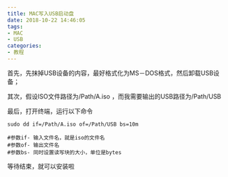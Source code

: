 ```yaml
---
title: MAC写入USB启动盘
date: 2018-10-22 14:46:05
tags:
- MAC
- USB
categories:
- 教程
---
```


首先，先抹掉USB设备的内容，最好格式化为MS－DOS格式，然后卸载USB设备；

其次，假设ISO文件路径为/Path/A.iso ，而我需要输出的USB路径为/Path/USB

最后，打开终端，运行以下命令

```
sudo dd if=/Path/A.iso of=/Path/USB bs=10m

#参数if- 输入文件名，就是iso的文件名
#参数of- 输出文件名
#参数bs- 同时设置读写块的大小，单位是bytes
```
等待结束，就可以安装啦
